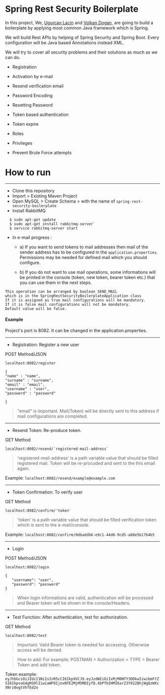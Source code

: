 # Spring Rest Security Boilerplate

In this project, We, [Ugurcan Lacin](https://github.com/ugurcanlacin) and [Volkan Dogan](https://github.com/volkandgn), are going to build a boilerplate by applying most common Java framework which is Spring. 

We will build Rest APIs by helping of Spring Security and Spring Boot. Every configuration will be Java based Annotations instead XML.

We will try to cover all security problems and their solutions as much as we can do. 

* Registration
* Activation by e-mail
* Resend verification email
* Password Encoding
* Resetting Password

* Token based authentication
* Token expire
* Roles
* Privileges
* Prevent Brute Force attempts

# How to run
-----------------
- Clone this repository 
- Import > Existing Maven Project
- Open MySQL > Create Schema > with the name of `spring-rest-security-boilerplate`
- Install RabbitMQ 
```
  $ sudo apt-get update
  $ sudo apt-get install rabbitmq-server`
  $ service rabbitmq-server start
```
  
- In e-mail progress : 

   - a) If you want to send tokens to mail addresses then mail of the sender address has to be configured in the `application.properties`. Permissions may be needed for defined mail which you should configure.
   
    - b) If you do not want to use mail operations, some informations will be printed in the console (token, new token, bearer token etc.) that you can use them in the next steps.
    
```
This operation can be arranged by boolean SEND_MAIL 
which is in the SpringRestSecurityBoilerplateApplication class
If it is assigned as true mail configurations will be mandatory.
If it is false mail configurations will not be mandatory.
Default value will be false.
```
 #### Example
 
 Project's port is 8082. It can be changed in the application.properties.
 
 -----------------------------
 
 - Registration: Register a new user
 
 POST Method/JSON
 ```
 localhost:8082/register
  ```
   ```
 {
  "name" : "name",
  "surname" : "surname",
  "email" : "email",
  "username" : "user",
  "password" : "password"
  
}
 ```
 > "email" is important. Mail(Token) will be directly sent to this address if mail configurations are completed.
 -----------------------
 - Resend Token: Re-produce token.
 
 GET Method
 ```
 localhost:8082/resend/`registered-mail-address`
 ```
 > 'registered-mail-address' is a path variable value that should be filled registered mail. Token will be re-procuded and sent to the this email again.
 
 Example: 
 `localhost:8082/resend/example@example.com`
 
 -------------------------
 
 - Token Confirmation: To verify user
 
 GET Method
 ```
 localhost:8082/confirm/'token'
 ```
 
 > 'token' is a path variable value that should be filled verification token which is sent to the e-mail/console.
 
 Example: 
 `localhost:8082/confirm/0dbaddb6-e9c1-44d6-9cd5-a88e5b17b4b5`
 
 ----------------------
 - Login
 
 POST Method/JSON
  ```
 localhost:8082/login
 ```
 ```
 {
    "username": "user",
    "password": "password"
}
```
> When login informations are valid, authentication will be processed and Bearer token will be shown in the console/Headers.

--------------------------------------------
- Test Function: After authentication, test for authorization.

GET Method
```
localhost:8082/test
```

> Important: Valid Bearer token is needed for accessing. Otherwise access will be denied.

> How to add: For example; POSTMAN > Authorization > TYPE > Bearer Token and add token.

Token example: `eyJhbGciOiJIUzI1NiIsInR5cCI6IkpXVCJ9.eyJzdWIiOiIxMjM0NTY3ODkwIiwibmFtZSI6IkpvaG4gRG9lIiwiaWF0IjoxNTE2MjM5MDIyfQ.XbPfbIHMI6arZ3Y922BhjWgQzWXcXNrz0ogtVhfEd2o`

